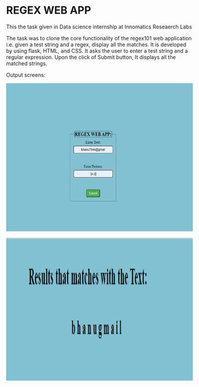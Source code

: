 # REGEX WEB APP
 
This the task given in Data science internship at Innomatics Reseaerch Labs

The task was to clone the core functionality of the regex101 web application i.e. given a test string and a regex, display all the matches. 
It is developed by using flask, HTML, and CSS. 
It asks the user to enter a test string and a regular expression. Upon the click of Submit button, It displays all the matched strings.

Output screens:

<div>
 <img src="https://github.com/b-v-krishna/Flask-Projects/blob/master/Rgex%20web%20app/static/Screenshot%202023-03-23%20232242.png" width="1000", height="400">
 <img src="https://github.com/b-v-krishna/Flask-Projects/blob/master/Rgex%20web%20app/static/Screenshot%202023-03-23%20232255.png" width="1000", height="400">
 </div>

